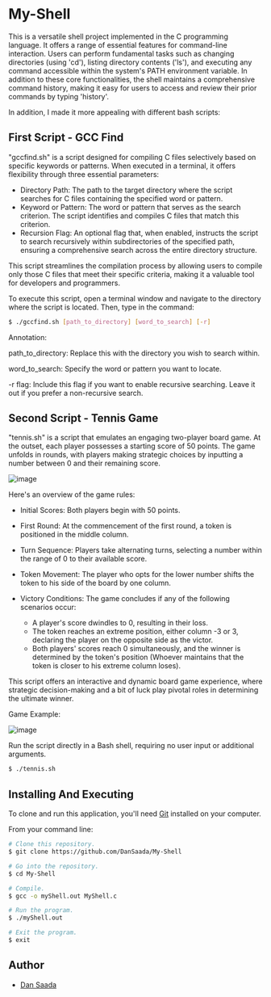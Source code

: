 # My-Shell
This is a versatile shell project implemented in the C programming language. It offers a range of essential features for command-line interaction. Users can perform fundamental tasks such as changing directories (using 'cd'), listing directory contents ('ls'), and executing any command accessible within the system's PATH environment variable. In addition to these core functionalities, the shell maintains a comprehensive command history, making it easy for users to access and review their prior commands by typing 'history'.

In addition, I made it more appealing with different bash scripts:

## First Script - GCC Find
"gccfind.sh" is a script designed for compiling C files selectively based on specific keywords or patterns. When executed in a terminal, it offers flexibility through three essential parameters:

* Directory Path: The path to the target directory where the script searches for C files containing the specified word or pattern.
* Keyword or Pattern: The word or pattern that serves as the search criterion. The script identifies and compiles C files that match this criterion.
* Recursion Flag: An optional flag that, when enabled, instructs the script to search recursively within subdirectories of the specified path, ensuring a comprehensive search across the entire directory structure.

This script streamlines the compilation process by allowing users to compile only those C files that meet their specific criteria, making it a valuable tool for developers and programmers.

To execute this script, open a terminal window and navigate to the directory where the script is located. Then, type in the command:

```bash
$ ./gccfind.sh [path_to_directory] [word_to_search] [-r]
```
Annotation:

path_to_directory: Replace this with the directory you wish to search within.

word_to_search: Specify the word or pattern you want to locate.

-r flag: Include this flag if you want to enable recursive searching. Leave it out if you prefer a non-recursive search.




## Second Script - Tennis Game
"tennis.sh" is a script that emulates an engaging two-player board game. At the outset, each player possesses a starting score of 50 points. The game unfolds in rounds, with players making strategic choices by inputting a number between 0 and their remaining score.

![image](https://github.com/DanSaada/My-Shell/assets/112869076/9650773d-1ef0-4d72-b767-e9c4612dd44c)


Here's an overview of the game rules:

* Initial Scores: Both players begin with 50 points.

* First Round: At the commencement of the first round, a token is positioned in the middle column.

* Turn Sequence: Players take alternating turns, selecting a number within the range of 0 to their available score.

* Token Movement: The player who opts for the lower number shifts the token to his side of the board by one column.

* Victory Conditions: The game concludes if any of the following scenarios occur:
   * A player's score dwindles to 0, resulting in their loss.
   * The token reaches an extreme position, either column -3 or 3, declaring the player on the opposite side as the victor.
   * Both players' scores reach 0 simultaneously, and the winner is determined by the token's position (Whoever maintains that the token is closer to his extreme column loses).

This script offers an interactive and dynamic board game experience, where strategic decision-making and a bit of luck play pivotal roles in determining the ultimate winner.

Game Example:

![image](https://github.com/DanSaada/My-Shell/assets/112869076/52d7b05a-5240-46a5-8640-eb6c2a11adf1)

Run the script directly in a Bash shell, requiring no user input or additional arguments.

```bash
$ ./tennis.sh

```

## Installing And Executing
    
To clone and run this application, you'll need [Git](https://git-scm.com) installed on your computer.
  
From your command line:

  
```bash
# Clone this repository.
$ git clone https://github.com/DanSaada/My-Shell

# Go into the repository.
$ cd My-Shell

# Compile.
$ gcc -o myShell.out MyShell.c

# Run the program.
$ ./myShell.out

# Exit the program.
$ exit
```

## Author
- [Dan Saada](https://github.com/DanSaada)
